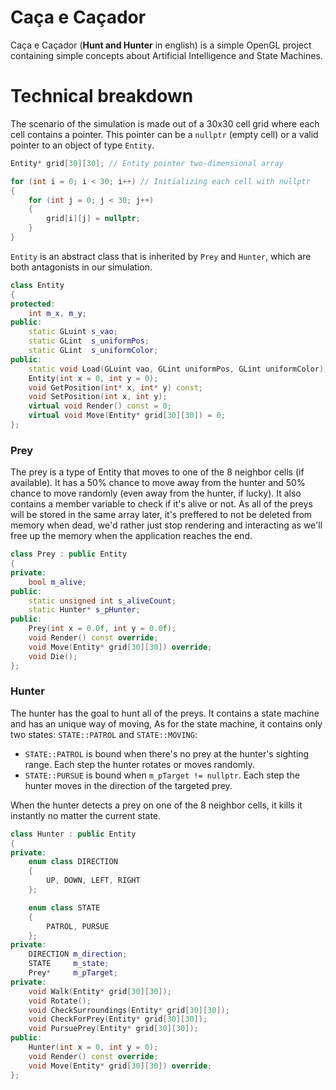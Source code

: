 # Caça e Caçador
Caça e Caçador (**Hunt and Hunter** in english) is a simple OpenGL project containing simple concepts about Artificial Intelligence and State Machines.

# Technical breakdown
The scenario of the simulation is made out of a 30x30 cell grid where each cell contains a pointer. This pointer can be a `nullptr` (empty cell) or a valid pointer to an object of type `Entity`.
```C++
Entity* grid[30][30]; // Entity pointer two-dimensional array

for (int i = 0; i < 30; i++) // Initializing each cell with nullptr
{
    for (int j = 0; j < 30; j++)
    {
        grid[i][j] = nullptr;
    }
}
```

`Entity` is an abstract class that is inherited by `Prey` and `Hunter`, which are both antagonists in our simulation.

```C++
class Entity
{
protected:
    int m_x, m_y;
public:
    static GLuint s_vao;
    static GLint  s_uniformPos;
    static GLint  s_uniformColor;
public:
    static void Load(GLuint vao, GLint uniformPos, GLint uniformColor);
    Entity(int x = 0, int y = 0);
    void GetPosition(int* x, int* y) const;
    void SetPosition(int x, int y);
    virtual void Render() const = 0;
    virtual void Move(Entity* grid[30][30]) = 0;
};
```

### Prey
The prey is a type of Entity that moves to one of the 8 neighbor cells (if available). It has a 50% chance to move away from the hunter and 50% chance to move randomly (even away from the hunter, if lucky).
It also contains a member variable to check if it's alive or not. As all of the preys will be stored in the same array later, it's preffered to not be deleted from memory when dead, we'd rather just stop rendering and interacting as we'll free up the memory when the application reaches the end.
```C++
class Prey : public Entity
{
private:
    bool m_alive;
public:
    static unsigned int s_aliveCount;
    static Hunter* s_pHunter;
public:
    Prey(int x = 0.0f, int y = 0.0f);
    void Render() const override;
    void Move(Entity* grid[30][30]) override;
    void Die();
};
```

### Hunter
The hunter has the goal to hunt all of the preys. It contains a state machine and has an unique way of moving, As for the state machine, it contains only two states: `STATE::PATROL` and `STATE::MOVING`:
* `STATE::PATROL` is bound when there's no prey at the hunter's sighting range. Each step the hunter rotates or moves randomly.
* `STATE::PURSUE` is bound when `m_pTarget != nullptr`. Each step the hunter moves in the direction of the targeted prey.

When the hunter detects a prey on one of the 8 neighbor cells, it kills it instantly no matter the current state.
```C++
class Hunter : public Entity
{
private:
    enum class DIRECTION
    {
        UP, DOWN, LEFT, RIGHT
    };

    enum class STATE
    {
        PATROL, PURSUE
    };
private:
    DIRECTION m_direction;
    STATE     m_state;
    Prey*     m_pTarget;
private:
    void Walk(Entity* grid[30][30]);
    void Rotate();
    void CheckSurroundings(Entity* grid[30][30]);
    void CheckForPrey(Entity* grid[30][30]);
    void PursuePrey(Entity* grid[30][30]);
public:
    Hunter(int x = 0, int y = 0);
    void Render() const override;
    void Move(Entity* grid[30][30]) override;
};
```
